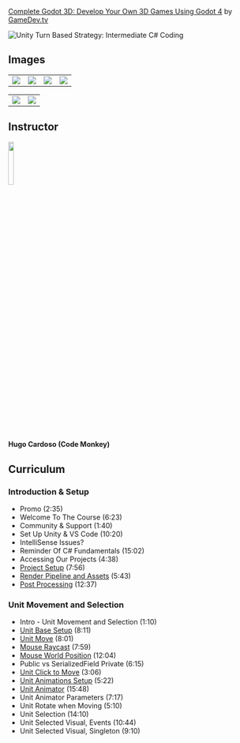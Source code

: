 [Complete Godot 3D: Develop Your Own 3D Games Using Godot 4](https://www.gamedev.tv/p/unity-turn-based-strategy)
by [GameDev.tv](https://www.gamedev.tv)

![Unity Turn Based Strategy: Intermediate C# Coding](https://www.filepicker.io/api/file/4O0OX4aHQx6tNcitShGw)


## Images
<table>
    <tr>
        <td><img src="https://www.filepicker.io/api/file/CP70rpt7StiwF87fI8Nv" /></td>
        <td><img src="https://www.filepicker.io/api/file/YIqOcj1oTWR30duopDIA" /></td>
		<td><img src="https://www.filepicker.io/api/file/9BYNGN4NTWGhU8UAizYu" /></td>
		<td><img src="https://www.filepicker.io/api/file/jRRz6VJCR0aAAl22ym1N" /></td>
    </tr>
</table>

<table>
    <tr>
        <td><img src="https://www.filepicker.io/api/file/YcCOPQyKRriDlQ4C8Uck" /></td>
        <td><img src="https://www.filepicker.io/api/file/ZZ1mfsqSSR2lQrFtQbqQ" /></td>
    </tr>
</table>

## Instructor
<img src="https://www.filepicker.io/api/file/kuZcOot1SXGjRWUC9347" width="15%" />
<h4>Hugo Cardoso (Code Monkey)</h4>

## Curriculum

### Introduction & Setup
- Promo (2:35)
- Welcome To The Course (6:23)
- Community & Support (1:40)
- Set Up Unity & VS Code (10:20)
- IntelliSense Issues?
- Reminder Of C# Fundamentals (15:02)
- Accessing Our Projects (4:38)
- [Project Setup](https://github.com/aaronmsimon/unity-gamedevtv-turn-based-strategy/commit/5e6c650b3613fd7e11a39767fcbb8d7beb2776e6) (7:56)
- [Render Pipeline and Assets](https://github.com/aaronmsimon/unity-gamedevtv-turn-based-strategy/commit/94f8fec13403da1d59f8bd15428f8e05ca38e155) (5:43)
- [Post Processing](https://github.com/aaronmsimon/unity-gamedevtv-turn-based-strategy/commit/4bdafecd5c809effcef31ae4022bb6344ea7c32b) (12:37)

### Unit Movement and Selection
- Intro - Unit Movement and Selection (1:10)
- [Unit Base Setup](https://github.com/aaronmsimon/unity-gamedevtv-turn-based-strategy/commit/d24fa7887e56dbc855c516c3786dcfcbb4fdb898) (8:11)
- [Unit Move](https://github.com/aaronmsimon/unity-gamedevtv-turn-based-strategy/commit/6f90342f5704f416188aa0ebcf0324e7cf66f53b) (8:01)
- [Mouse Raycast](https://github.com/aaronmsimon/unity-gamedevtv-turn-based-strategy/commit/e6ccf88207f1b2573cffc4e537c836c03db4d455) (7:59)
- [Mouse World Position](https://github.com/aaronmsimon/unity-gamedevtv-turn-based-strategy/commit/eb70837d2dbdd9d4f1dbdf7ada1e25288f1f32c9) (12:04)
- Public vs SerializedField Private (6:15)
- [Unit Click to Move](https://github.com/aaronmsimon/unity-gamedevtv-turn-based-strategy/commit/b02d225a8ddc89725dc852cb455529132d56d00c) (3:06)
- [Unit Animations Setup](https://github.com/aaronmsimon/unity-gamedevtv-turn-based-strategy/commit/74d9d17d3d1d37d58fcd3c67a473d862eb5cd4fa) (5:22)
- [Unit Animator](https://github.com/aaronmsimon/unity-gamedevtv-turn-based-strategy/commit/73a03d070b4a687a978305bf57ba0b18e7a9ddba) (15:48)
- Unit Animator Parameters (7:17)
- Unit Rotate when Moving (5:10)
- Unit Selection (14:10)
- Unit Selected Visual, Events (10:44)
- Unit Selected Visual, Singleton (9:10)
